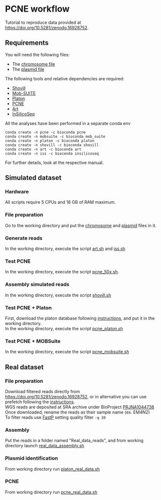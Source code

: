 # PCNE workflow
Tutorial to reproduce data provided at https://doi.org/10.5281/zenodo.16928752.  

## Requirements
You will need the following files:
* The [chromosome file](./CP003200.1_chrom.fasta)
* The [plasmid file](./CP003223.1_plasmid.fasta)
  
The following tools and relative dependencies are required:
* [Shovill](https://github.com/tseemann/shovill)
* [Mob-SUITE](https://github.com/phac-nml/mob-suite)
* [Platon](https://github.com/oschwengers/platon)
* [PCNE](https://github.com/riccabolla/PCNE)
* [Art](https://www.niehs.nih.gov/research/resources/software/biostatistics/art)
* [InSilicoSeq](https://github.com/HadrienG/InSilicoSeq)

All the analyses have been performed in a separate conda env
```
conda create -n pcne -c bioconda pcne
conda create -n mobsuite -c bioconda mob_suite
conda create -n platon -c bioconda platon
conda create -n shovill -c bioconda shovill
conda create -n art -c bioconda art
conda create -n iss -c bioconda insilicoseq
```
For further details, look at the respective manual.

## Simulated dataset
### Hardware 
All scripts require 5 CPUs and 16 GB of RAM maximum.

### File preparation
Go to the working directory and put the [chromosome](./CP003200.1_chrom.fasta) and [plasmid](./CP003223.1_plasmid.fasta) files in it.

### Generate reads
In the working directory, execute the script [art.sh](./Script/art.sh) and [iss.sh](./Script/iss.sh)

### Test PCNE
In the working directory, execute the script [pcne_50x.sh](./Script/pcne_50x.sh). 

### Assembly simulated reads
In the working directory, execute the script [shovill.sh](./Script/shovill.sh)

### Test PCNE + Platon
First, download the platon database following [instructions](https://github.com/oschwengers/platon), and put it in the working directory. <br>
In the working directory, execute the script [pcne_platon.sh](./Script/pcne_platon.sh)

### Test PCNE + MOBSuite
In the working directory, execute the script [pcne_mobsuite.sh](./Script/pcne_mobsuite.sh)

## Real dataset

### File preparation
Download filtered reads directly from https://doi.org/10.5281/zenodo.16928752, or in alternative you can use prefetch following the [instructions](https://github.com/ncbi/sra-tools). <br>
WGS reads are deposited at SRA archive under BioProject [PRJNA1044738](https://www.ncbi.nlm.nih.gov/sra/?term=PRJNA1044738) <br>
Once downloaded, rename the reads as their sample name (ex. EM4N2) <br>
To filter reads use [FastP](https://github.com/OpenGene/fastp) setting quality filter `-q 30`

### Assembly
Put the reads in a folder named "Real_data_reads", and from working directory launch [real_data_assembly.sh](./Script/real_data_assembly.sh)

### Plasmid identification
From working directory run [platon_real_data.sh](./Script/platon_real_data.sh)

### PCNE
From working directory run [pcne_real_data.sh](./Script/pcne_real_data.sh)




